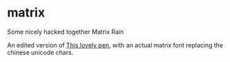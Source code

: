 # matrix
Some nicely hacked together Matrix Rain 

An edited version of [This lovely pen](https://codepen.io/P3R0/pen/MwgoKv), with an actual matrix font replacing the chinese unicode chars. 
